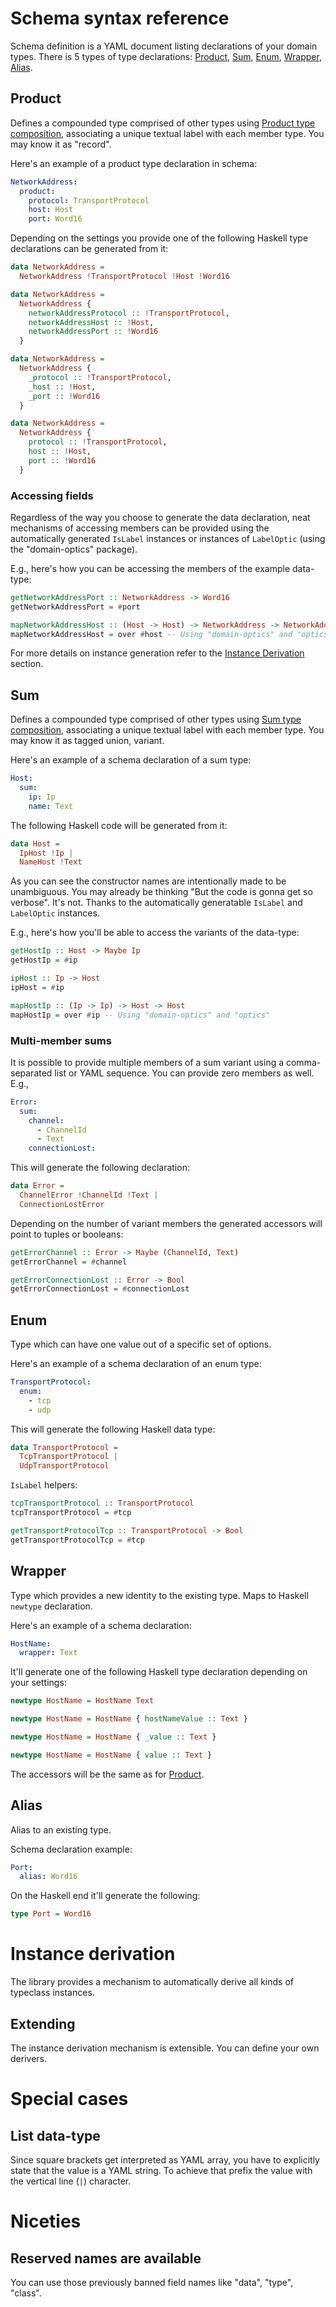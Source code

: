 # Schema syntax reference

Schema definition is a YAML document listing declarations of your domain types.
There is 5 types of type declarations: [Product](#product), [Sum](#sum), [Enum](#enum), [Wrapper](#wrapper), [Alias](#alias).

## Product

Defines a compounded type comprised of other types using [Product type composition](https://en.wikipedia.org/wiki/Product_type), associating a unique textual label with each member type. You may know it as "record".

Here's an example of a product type declaration in schema:

```yaml
NetworkAddress:
  product:
    protocol: TransportProtocol
    host: Host
    port: Word16
```

Depending on the settings you provide one of the following Haskell type declarations can be generated from it:

```haskell
data NetworkAddress =
  NetworkAddress !TransportProtocol !Host !Word16
```

```haskell
data NetworkAddress =
  NetworkAddress {
    networkAddressProtocol :: !TransportProtocol,
    networkAddressHost :: !Host,
    networkAddressPort :: !Word16
  }
```

```haskell
data NetworkAddress =
  NetworkAddress {
    _protocol :: !TransportProtocol,
    _host :: !Host,
    _port :: !Word16
  }
```

```haskell
data NetworkAddress =
  NetworkAddress {
    protocol :: !TransportProtocol,
    host :: !Host,
    port :: !Word16
  }
```

### Accessing fields

Regardless of the way you choose to generate the data declaration,
neat mechanisms of accessing members can be provided
using the automatically generated `IsLabel` instances or
instances of `LabelOptic` (using the "domain-optics" package).

E.g., here's how you can be accessing the members of the example data-type:

```haskell
getNetworkAddressPort :: NetworkAddress -> Word16
getNetworkAddressPort = #port
```

```haskell
mapNetworkAddressHost :: (Host -> Host) -> NetworkAddress -> NetworkAddress
mapNetworkAddressHost = over #host -- Using "domain-optics" and "optics"
```

For more details on instance generation refer to the [Instance Derivation](#instance-derivation) section.

## Sum

Defines a compounded type comprised of other types using [Sum type composition](https://en.wikipedia.org/wiki/Tagged_union), associating a unique textual label with each member type. You may know it as tagged union, variant.

Here's an example of a schema declaration of a sum type:

```yaml
Host:
  sum:
    ip: Ip
    name: Text
```

The following Haskell code will be generated from it:

```haskell
data Host =
  IpHost !Ip |
  NameHost !Text
```

As you can see the constructor names are intentionally made to be unambiguous.
You may already be thinking "But the code is gonna get so verbose".
It's not. Thanks to the automatically generatable `IsLabel` and `LabelOptic` instances.

E.g., here's how you'll be able to access the variants of the data-type:

```haskell
getHostIp :: Host -> Maybe Ip
getHostIp = #ip
```

```haskell
ipHost :: Ip -> Host
ipHost = #ip
```

```haskell
mapHostIp :: (Ip -> Ip) -> Host -> Host
mapHostIp = over #ip -- Using "domain-optics" and "optics"
```

### Multi-member sums

It is possible to provide multiple members of a sum variant using a comma-separated list or YAML sequence. You can provide zero members as well. E.g.,

```yaml
Error:
  sum:
    channel:
      - ChannelId
      - Text
    connectionLost:
```

This will generate the following declaration:

```haskell
data Error =
  ChannelError !ChannelId !Text |
  ConnectionLostError
```

Depending on the number of variant members the generated accessors will point to tuples or booleans:

```haskell
getErrorChannel :: Error -> Maybe (ChannelId, Text)
getErrorChannel = #channel

getErrorConnectionLost :: Error -> Bool
getErrorConnectionLost = #connectionLost
```

## Enum

Type which can have one value out of a specific set of options.

Here's an example of a schema declaration of an enum type:

```yaml
TransportProtocol:
  enum:
    - tcp
    - udp
```

This will generate the following Haskell data type:

```haskell
data TransportProtocol =
  TcpTransportProtocol |
  UdpTransportProtocol
```

`IsLabel` helpers:

```haskell
tcpTransportProtocol :: TransportProtocol
tcpTransportProtocol = #tcp

getTransportProtocolTcp :: TransportProtocol -> Bool
getTransportProtocolTcp = #tcp
```

## Wrapper

Type which provides a new identity to the existing type. Maps to Haskell `newtype` declaration.

Here's an example of a schema declaration:

```yaml
HostName:
  wrapper: Text
```

It'll generate one of the following Haskell type declaration depending on your settings:

```haskell
newtype HostName = HostName Text
```

```haskell
newtype HostName = HostName { hostNameValue :: Text }
```

```haskell
newtype HostName = HostName { _value :: Text }
```

```haskell
newtype HostName = HostName { value :: Text }
```

The accessors will be the same as for [Product](#product).

## Alias

Alias to an existing type.

Schema declaration example:

```yaml
Port:
  alias: Word16
```

On the Haskell end it'll generate the following:

```haskell
type Port = Word16
```

# Instance derivation

The library provides a mechanism to automatically derive all kinds of typeclass instances.

## Extending

The instance derivation mechanism is extensible.
You can define your own derivers.

# Special cases

## List data-type

Since square brackets get interpreted as YAML array, you have to explicitly state that the value is a YAML string. To achieve that prefix the value with the vertical line (`|`) character.



# Niceties

## Reserved names are available

You can use those previously banned field names like "data", "type", "class".

